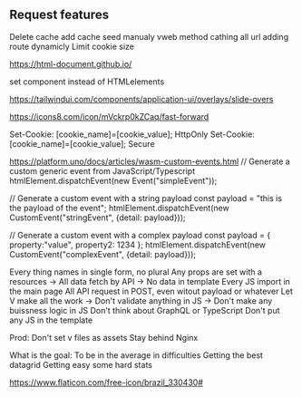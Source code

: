 ## Request features
Delete cache
add cache seed manualy
vweb method cathing all url
adding route dynamicly
Limit cookie size

https://html-document.github.io/

set component instead of HTMLelements

https://tailwindui.com/components/application-ui/overlays/slide-overs

https://icons8.com/icon/mVckrp0kZCaq/fast-forward

Set-Cookie: [cookie_name]=[cookie_value]; HttpOnly
Set-Cookie: [cookie_name]=[cookie_value]; Secure

https://platform.uno/docs/articles/wasm-custom-events.html
// Generate a custom generic event from JavaScript/Typescript
htmlElement.dispatchEvent(new Event("simpleEvent"));

// Generate a custom event with a string payload
const payload = "this is the payload of the event";
htmlElement.dispatchEvent(new CustomEvent("stringEvent", {detail: payload}));

// Generate a custom event with a complex payload
const payload = { property:"value", property2: 1234 };
htmlElement.dispatchEvent(new CustomEvent("complexEvent", {detail: payload}));

Every thing names in single form, no plural
Any props are set with a resources -> All data fetch by API -> No data in template
Every JS import in the main page
All API request in POST, even witout payload or whatever
Let V make all the work -> Don't validate anything in JS -> Don't make any buissness logic in JS
Don't think about GraphQL or TypeScript
Don't put any JS in the template

Prod:
Don't set v files as assets
Stay behind Nginx

What is the goal:
To be in the average in difficulties
Getting the best datagrid
Getting easy some hard stats 

https://www.flaticon.com/free-icon/brazil_330430#